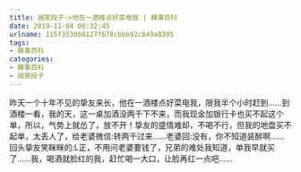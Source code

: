 ```yaml
---
title: 搞笑段子->他在一酒楼点好菜电我 | 糗事百科
date: 2019-11-04 00:32:45
urlname: 115f353866127f678cbbb92c849a8395
tags: 
- 糗事百科
categories:
- 糗事百科
- 搞笑段子
---
```

昨天一个十年不见的挚友来长，他在一酒楼点好菜电我，限我半个小时赶到……到酒楼一看，我的天，这一桌加酒没两千下不来，而我现金加银行卡也买不起这个单，所以，气势上就怂了，放不开！挚友的盛情难却，不喝不行，但我的地盘买不起单，太丢人了，给老婆微信:转两千过来……老婆回:没有，你不知道装醉啊……回头挚友笑眯眯的:L正，不用问老婆要钱了，兄弟的难处我知道，单我早就买了……我，喝酒就脸红的我，赶忙喝一大口，让脸再红一点吧……



